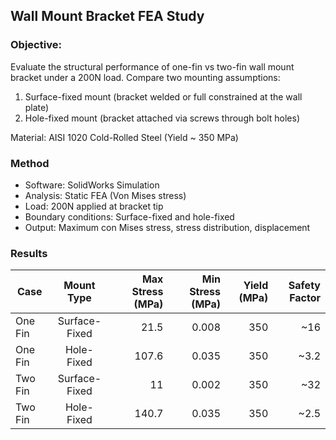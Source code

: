 
## Wall Mount Bracket FEA Study

### Objective:
Evaluate the structural performance of one-fin vs two-fin wall mount bracket under a 200N load. Compare two mounting assumptions:

1. Surface-fixed mount (bracket welded or full constrained at the wall plate)
2. Hole-fixed mount (bracket attached via screws through bolt holes)

Material: AISI 1020 Cold-Rolled Steel (Yield ~ 350 MPa)

### Method

- Software: SolidWorks Simulation
- Analysis: Static FEA (Von Mises stress)
- Load: 200N applied at bracket tip
- Boundary conditions: Surface-fixed and hole-fixed
- Output: Maximum con Mises stress, stress distribution, displacement

### Results
| Case       | Mount Type    | Max Stress (MPa)  | Min Stress (MPa) | Yield (MPa) | Safety Factor |
| ---------- |:-------------:| -----------------:| ---------------: | ----------: | ------------: |
| One Fin    | Surface-Fixed |       21.5        |      0.008       |     350     |     ~16       |
| One Fin    | Hole-Fixed    |      107.6        |      0.035       |     350     |     ~3.2      |
| Two Fin    | Surface-Fixed |       11          |      0.002       |     350     |     ~32       |
| Two Fin    | Hole-Fixed    |      140.7        |      0.035       |     350     |     ~2.5      |
